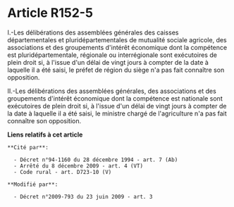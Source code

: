 # Article R152-5

I.-Les délibérations des assemblées générales des caisses départementales et pluridépartementales de mutualité sociale
agricole, des associations et des groupements d'intérêt économique dont la compétence est pluridépartementale, régionale ou
interrégionale sont exécutoires de plein droit si, à l'issue d'un délai de vingt jours à compter de la date à laquelle il a
été saisi, le préfet de région du siège n'a pas fait connaître son opposition. 

II.-Les délibérations des assemblées générales, des associations et des groupements d'intérêt économique dont la compétence
est nationale sont exécutoires de plein droit si, à l'issue d'un délai de vingt jours à compter de la date à laquelle il a
été saisi, le ministre chargé de l'agriculture n'a pas fait connaître son opposition.

**Liens relatifs à cet article**

	**Cité par**:

	  - Décret n°94-1160 du 28 décembre 1994 - art. 7 (Ab)
	  - Arrêté du 8 décembre 2009 - art. 4 (VT)
	  - Code rural - art. D723-10 (V)

	**Modifié par**:

	  - Décret n°2009-793 du 23 juin 2009 - art. 3
